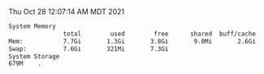 Thu Oct 28 12:07:14 AM MDT 2021
```bash
System Memory
               total        used        free      shared  buff/cache   available
Mem:           7.7Gi       1.3Gi       3.8Gi       9.0Mi       2.6Gi       5.9Gi
Swap:          7.6Gi       321Mi       7.3Gi
System Storage
679M	.
```
```bash
